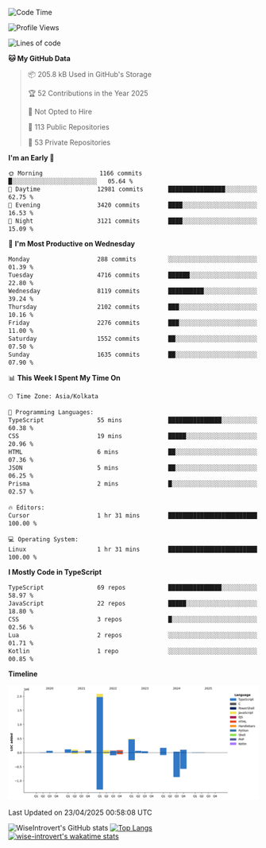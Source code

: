 <!--START_SECTION:waka-->
![Code Time](http://img.shields.io/badge/Code%20Time-2%2C330%20hrs%2058%20mins-blue)

![Profile Views](http://img.shields.io/badge/Profile%20Views-0-blue)

![Lines of code](https://img.shields.io/badge/From%20Hello%20World%20I%27ve%20Written-3.6%20million%20lines%20of%20code-blue)

**🐱 My GitHub Data** 

> 📦 205.8 kB Used in GitHub's Storage 
 > 
> 🏆 52 Contributions in the Year 2025
 > 
> 🚫 Not Opted to Hire
 > 
> 📜 113 Public Repositories 
 > 
> 🔑 53 Private Repositories 
 > 
**I'm an Early 🐤** 

```text
🌞 Morning                1166 commits        █░░░░░░░░░░░░░░░░░░░░░░░░   05.64 % 
🌆 Daytime                12981 commits       ████████████████░░░░░░░░░   62.75 % 
🌃 Evening                3420 commits        ████░░░░░░░░░░░░░░░░░░░░░   16.53 % 
🌙 Night                  3121 commits        ████░░░░░░░░░░░░░░░░░░░░░   15.09 % 
```
📅 **I'm Most Productive on Wednesday** 

```text
Monday                   288 commits         ░░░░░░░░░░░░░░░░░░░░░░░░░   01.39 % 
Tuesday                  4716 commits        ██████░░░░░░░░░░░░░░░░░░░   22.80 % 
Wednesday                8119 commits        ██████████░░░░░░░░░░░░░░░   39.24 % 
Thursday                 2102 commits        ███░░░░░░░░░░░░░░░░░░░░░░   10.16 % 
Friday                   2276 commits        ███░░░░░░░░░░░░░░░░░░░░░░   11.00 % 
Saturday                 1552 commits        ██░░░░░░░░░░░░░░░░░░░░░░░   07.50 % 
Sunday                   1635 commits        ██░░░░░░░░░░░░░░░░░░░░░░░   07.90 % 
```


📊 **This Week I Spent My Time On** 

```text
🕑︎ Time Zone: Asia/Kolkata

💬 Programming Languages: 
TypeScript               55 mins             ███████████████░░░░░░░░░░   60.38 % 
CSS                      19 mins             █████░░░░░░░░░░░░░░░░░░░░   20.96 % 
HTML                     6 mins              ██░░░░░░░░░░░░░░░░░░░░░░░   07.36 % 
JSON                     5 mins              ██░░░░░░░░░░░░░░░░░░░░░░░   06.25 % 
Prisma                   2 mins              █░░░░░░░░░░░░░░░░░░░░░░░░   02.57 % 

🔥 Editors: 
Cursor                   1 hr 31 mins        █████████████████████████   100.00 % 

💻 Operating System: 
Linux                    1 hr 31 mins        █████████████████████████   100.00 % 
```

**I Mostly Code in TypeScript** 

```text
TypeScript               69 repos            ███████████████░░░░░░░░░░   58.97 % 
JavaScript               22 repos            █████░░░░░░░░░░░░░░░░░░░░   18.80 % 
CSS                      3 repos             █░░░░░░░░░░░░░░░░░░░░░░░░   02.56 % 
Lua                      2 repos             ░░░░░░░░░░░░░░░░░░░░░░░░░   01.71 % 
Kotlin                   1 repo              ░░░░░░░░░░░░░░░░░░░░░░░░░   00.85 % 
```



**Timeline**

![Lines of Code chart](https://raw.githubusercontent.com/wise-introvert/wise-introvert/master/assets/bar_graph.png)


 Last Updated on 23/04/2025 00:58:08 UTC
<!--END_SECTION:waka-->

![WiseIntrovert's GitHub stats](https://github-readme-stats.vercel.app/api?username=wise-introvert&count_private=true&show_icons=true)
[![Top Langs](https://github-readme-stats.vercel.app/api/top-langs/?username=wise-introvert&langs_count=10)](https://github.com/anuraghazra/github-readme-stats)
[![wise-introvert's wakatime stats](https://github-readme-stats.vercel.app/api/wakatime?username=wiseintrovert)](https://github.com/anuraghazra/github-readme-stats)
